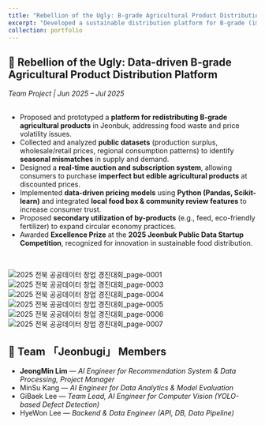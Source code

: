 ```yaml
---
title: "Rebellion of the Ugly: B-grade Agricultural Product Distribution Platform"
excerpt: "Developed a sustainable distribution platform for B-grade (imperfect) agricultural products in Jeonbuk, reducing food waste and supporting local farmers. Awarded Excellence Prize at the 2025 Jeonbuk Public Data Startup Competition.<br/><img src='/images/portfolio/bgrade_farm.png'>"
collection: portfolio
---
```


## 🍎 Rebellion of the Ugly: Data-driven B-grade Agricultural Product Distribution Platform  
*Team Project | Jun 2025 – Jul 2025*  
<br/>

- Proposed and prototyped a **platform for redistributing B-grade agricultural products** in Jeonbuk, addressing food waste and price volatility issues.  
- Collected and analyzed **public datasets** (production surplus, wholesale/retail prices, regional consumption patterns) to identify **seasonal mismatches** in supply and demand.  
- Designed a **real-time auction and subscription system**, allowing consumers to purchase **imperfect but edible agricultural products** at discounted prices.  
- Implemented **data-driven pricing models** using **Python (Pandas, Scikit-learn)** and integrated **local food box & community review features** to increase consumer trust.  
- Proposed **secondary utilization of by-products** (e.g., feed, eco-friendly fertilizer) to expand circular economy practices.  
- Awarded **Excellence Prize** at the **2025 Jeonbuk Public Data Startup Competition**, recognized for innovation in sustainable food distribution.  
<br/>

![2025 전북 공공데이터 창업 경진대회_page-0001](https://github.com/user-attachments/assets/dae21216-2f55-4159-b514-2b8a19b6aec0)
![2025 전북 공공데이터 창업 경진대회_page-0003](https://github.com/user-attachments/assets/323fc3bf-149f-4d44-a967-1195bfb0f734)
![2025 전북 공공데이터 창업 경진대회_page-0004](https://github.com/user-attachments/assets/10a05a83-6c95-4187-babb-b3c7f75235de)
![2025 전북 공공데이터 창업 경진대회_page-0005](https://github.com/user-attachments/assets/547ed45d-6152-4aea-b63e-6044a270e135)
![2025 전북 공공데이터 창업 경진대회_page-0006](https://github.com/user-attachments/assets/36d0ea7a-5131-427c-bfe4-b5a5df8c96a9)
![2025 전북 공공데이터 창업 경진대회_page-0007](https://github.com/user-attachments/assets/ecf58252-8aae-4a22-8fbd-2983822648ff)
<br/>

## 👥 Team 「Jeonbugi」 Members  
- **JeongMin Lim** — *AI Engineer for Recommendation System & Data Processing, Project Manager*  
- MinSu Kang — *AI Engineer for Data Analytics & Model Evaluation* 
- GiBaek Lee — *Team Lead, AI Engineer for Computer Vision (YOLO-based Defect Detection)*  
- HyeWon Lee — *Backend & Data Engineer (API, DB, Data Pipeline)*
<br/>
